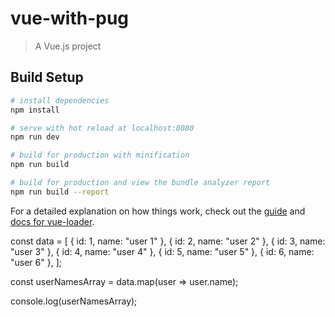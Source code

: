 # vue-with-pug

> A Vue.js project

## Build Setup

``` bash
# install dependencies
npm install

# serve with hot reload at localhost:8080
npm run dev

# build for production with minification
npm run build

# build for production and view the bundle analyzer report
npm run build --report
```

For a detailed explanation on how things work, check out the [guide](http://vuejs-templates.github.io/webpack/) and [docs for vue-loader](http://vuejs.github.io/vue-loader).

const data = [
  {
    id: 1,
    name: "user 1"
  },
  {
    id: 2,
    name: "user 2"
  },
  {
    id: 3,
    name: "user 3"
  },
  {
    id: 4,
    name: "user 4"
  },
  {
    id: 5,
    name: "user 5"
  },
  {
    id: 6,
    name: "user 6"
  },
];

const userNamesArray = data.map(user => user.name);

console.log(userNamesArray);
